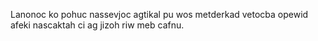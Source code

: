 Lanonoc ko pohuc nassevjoc agtikal pu wos metderkad vetocba opewid afeki nascaktah ci ag jizoh riw meb cafnu.